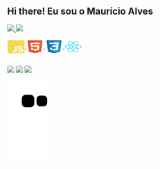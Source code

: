 ## Hi there! Eu sou o Maurício Alves
 <div>
  <a href="https://github.com/mauricio-alves">
  <img height="150em" src="https://github-readme-stats.vercel.app/api?username=LordeMaus&show_icons=true&theme=tokyonight&include_all_commits=true&count_private=true"/>
  <img height="150em" src="https://github-readme-stats.vercel.app/api/top-langs/?username=LordeMaus&layout=compact&langs_count=7&theme=tokyonight"/>
</div>
<div style="display: inline_block"><br>
  <img align="center" alt="Maus-Js" height="30" width="40" src="https://raw.githubusercontent.com/devicons/devicon/master/icons/javascript/javascript-plain.svg">
  <img align="center" alt="Maus-HTML" height="30" width="40" src="https://raw.githubusercontent.com/devicons/devicon/master/icons/html5/html5-original.svg">
  <img align="center" alt="Maus-CSS" height="30" width="40" src="https://raw.githubusercontent.com/devicons/devicon/master/icons/css3/css3-original.svg"> 
  <img align="center" alt="Maus-React" height="30" width="40" src="https://raw.githubusercontent.com/devicons/devicon/master/icons/react/react-original.svg">  
</div>
    
  ##
 
<div> 
 <a href="https://instagram.com/mauricioalvesdev" target="_blank"><img src="https://img.shields.io/badge/-Instagram-%23E4405F?style=for-the-badge&logo=instagram&logoColor=white" target="_blank"></a>
  <a href = "mailto:mauricioalvesnutri@gmail.com"><img src="https://img.shields.io/badge/Gmail-D14836?style=for-the-badge&logo=gmail&logoColor=white" target="_blank"></a>
  <a href="https://www.linkedin.com/in/mauricio-oliveira-alves" target="_blank"><img src="https://img.shields.io/badge/-LinkedIn-%230077B5?style=for-the-badge&logo=linkedin&logoColor=white" target="_blank"></a> 
 
  ![Snake animation](https://github.com/LordeMaus/LordeMaus/blob/output/github-contribution-grid-snake.svg)
 
</div>
